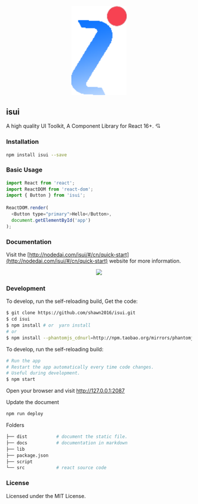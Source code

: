 <p align="center">
  <a href="https://github.com/shawn2016/isui.git">
    <img width="150" src="https://github.com/shawn2016/icons/blob/master/favicon.png?sanitize=true">
  </a>
</p>

isui
---

A high quality UI Toolkit, A Component Library for React 16+. 💘

### Installation

```bash
npm install isui --save
```

### Basic Usage

```js
import React from 'react';
import ReactDOM from 'react-dom';
import { Button } from 'isui';

ReactDOM.render(
  <Button type="primary">Hello</Button>, 
  document.getElementById('app')
);
```

### Documentation

Visit the [http://nodedai.com/isui/#/cn/quick-start](http://nodedai.com/isui/#/cn/quick-start) website for more information.

<p align="center">
<a href="https://github.com/shawn2016/isui.git"><img src="https://github.com/shawn2016/isui/blob/master/demo.png" /></a>
</p>

### Development

To develop, run the self-reloading build, Get the code:

```bash
$ git clone https://github.com/shawn2016/isui.git
$ cd isui
$ npm install # or  yarn install
# or
$ npm install --phantomjs_cdnurl=http://npm.taobao.org/mirrors/phantomjs
```

To develop, run the self-reloading build:

```bash
# Run the app
# Restart the app automatically every time code changes. 
# Useful during development.
$ npm start
```

Open your browser and visit http://127.0.0.1:2087

Update the document

```bash
npm run deploy
```

Folders

```bash
├── dist           # document the static file.
├── docs           # documentation in markdown
├── lib            
├── package.json
├── script
└── src            # react source code 
```

### License

Licensed under the MIT License.
